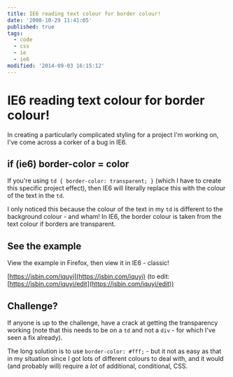 ```yaml
---
title: IE6 reading text colour for border colour!
date: '2008-10-29 11:41:05'
published: true
tags:
  - code
  - css
  - ie
  - ie6
modified: '2014-09-03 16:15:12'
---
```

# IE6 reading text colour for border colour!

In creating a particularly complicated styling for a project I'm working on, I've come across a corker of a bug in IE6.


<!--more-->

## if (ie6) border-color = color

If you're using <code>td { border-color: transparent; }</code> (which I have to create this specific project effect), then IE6 will literally replace this with the colour of the text in the <code>td</code>.

I only noticed this because the colour of the text in my <code>td</code> is different to the background colour - and wham! In IE6, the border colour is taken from the text colour if borders are transparent.

## See the example

View the example in Firefox, then view it in IE6 - classic!

[https://jsbin.com/iquyi](https://jsbin.com/iquyi) (to edit: [https://jsbin.com/iquyi/edit](https://jsbin.com/iquyi/edit))

## Challenge?

If anyone is up to the challenge, have a crack at getting the transparency working (note that this needs to be on a <code>td</code> and not a <code>div</code> - for which I've seen a fix already).

The long solution is to use <code>border-color: #fff;</code> - but it not as easy as that in my situation since I got lots of different colours to deal with, and it would (and probably will) require a *lot* of additional, conditional, CSS.
